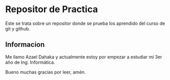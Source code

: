 # Repositor de Practica
Este se trata sobre un repositor donde se prueba los aprendido del curso de git y github.

## Informacion
Me llamo Azael Dahaka y actualmente estoy por empezar a estudiar mi 3er año de Ing. Informática.

Bueno muchas gracias por leer, amén.
